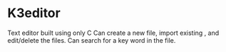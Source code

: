 # K3editor
Text editor built using only C
 Can create a new file, import existing , and edit/delete the files. Can search for a key word in the file.
